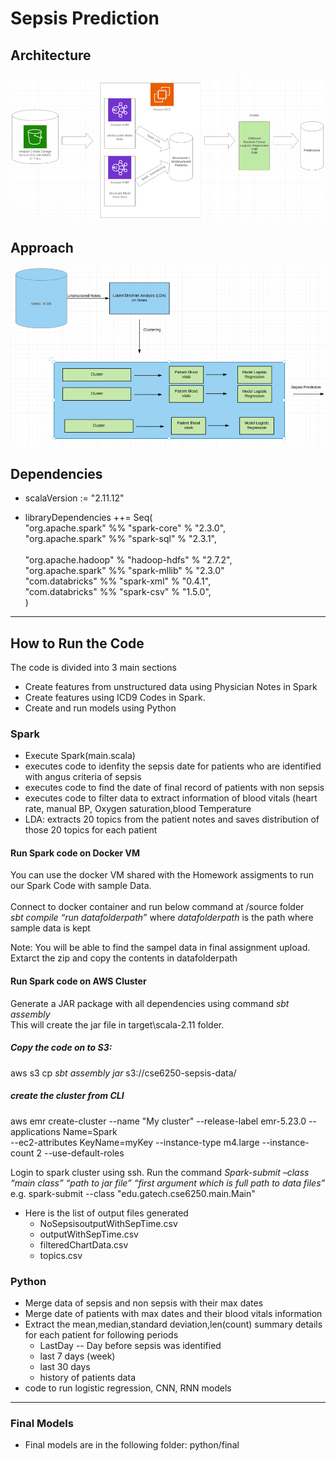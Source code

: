 # Sepsis Prediction

## Architecture

![Architecture](https://github.com/vidiga3/SepsisPrediction/blob/master/Architecture.png)


## Approach

![Approach](https://github.com/vidiga3/SepsisPrediction/blob/master/Approach.png)


## Dependencies <br>
* scalaVersion := "2.11.12" <br>
 

* libraryDependencies ++= Seq(<br>
  "org.apache.spark" %% "spark-core" % "2.3.0", <br>
  "org.apache.spark" %% "spark-sql" % "2.3.1",<br><br>
  "org.apache.hadoop" % "hadoop-hdfs" % "2.7.2",<br>
  "org.apache.spark" %% "spark-mllib" % "2.3.0"<br>
   "com.databricks" %% "spark-xml" % "0.4.1",<br>
  "com.databricks" %% "spark-csv" % "1.5.0",<br>
)

-----

## How to Run the Code <br>
The code is divided into 3 main sections
 * Create features from unstructured data using Physician Notes in Spark
 * Create features using ICD9 Codes in Spark.
 * Create and run models using Python  
 
 ### Spark
  * Execute Spark(main.scala)
  * executes code to idenfity the sepsis date for patients who are identified with angus criteria of sepsis
  * executes code to find the date of final record of patients with non sepsis
  * executes code to filter data to extract information of blood vitals (heart rate, manual BP, Oxygen saturation,blood Temperature
  * LDA: extracts 20 topics from the patient notes and saves distribution of those 20 topics for each patient
 
  #### Run Spark code on Docker VM
   You can use the docker VM shared with the Homework assigments to run our Spark Code with sample Data.<br>   
   Connect to docker container and run below command at /source folder<br>
   *sbt compile “run datafolderpath”* where *datafolderpath* is the path where sample data is kept <br>
   
   Note: You will be able to find the sampel data in final assignment upload. Extarct the zip and copy the contents in datafolderpath<br>
 
  #### Run Spark code on AWS Cluster
  
  Generate a JAR package with all dependencies using command *sbt assembly*  
  This will create the jar file in target\scala-2.11  folder.<br>
  
  ##### Copy the code on to S3:
  
  aws s3 cp *sbt assembly jar* s3://cse6250-sepsis-data/ 
  
 
  ##### create the cluster from CLI
  
  aws emr create-cluster --name "My cluster" --release-label emr-5.23.0 --applications Name=Spark \
--ec2-attributes KeyName=myKey --instance-type m4.large --instance-count 2 --use-default-roles

  
  Login to spark cluster using ssh.
   Run the command *Spark-submit –class “main class” “path to jar file” “first argument which is full path to data files”*
   e.g. spark-submit --class "edu.gatech.cse6250.main.Main"  

   * Here is the list of output files generated
     * NoSepsisoutputWithSepTime.csv
     * outputWithSepTime.csv
     * filteredChartData.csv
     * topics.csv
       
 
### Python
  * Merge data of sepsis and non sepsis with their max dates
  * Merge date of patients with max dates and their blood vitals information
  * Extract the mean,median,standard deviation,len(count) summary details for each patient for following periods 
    * LastDay -- Day before sepsis was identified
    * last 7 days (week)
    * last 30 days
    * history of patients data
  * code to run logistic regression, CNN, RNN models
  
---

### Final Models
  * Final models are in the following folder: python/final
    
